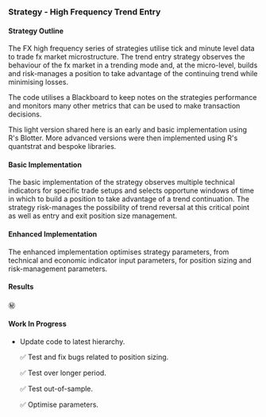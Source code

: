 ### Strategy - High Frequency Trend Entry

#### Strategy Outline

The FX high frequency series of strategies utilise tick and minute level data to trade fx market microstructure. The trend entry strategy observes the behaviour of the fx market in a trending mode and, at the micro-level, builds and risk-manages a position to take advantage of the continuing trend while minimising losses.

The code utilises a Blackboard to keep notes on the strategies performance and monitors many other metrics that can be used to make transaction decisions.

This light version shared here is an early and basic implementation using R's Blotter. More advanced versions were then implemented using R's quantstrat and bespoke libraries.

#### Basic Implementation

The basic implementation of the strategy observes multiple technical indicators for specific trade setups and selects opportune windows of time in which to build a position to take advantage of a trend continuation. The strategy risk-manages the possibility of trend reversal at this critical point as well as entry and exit position size management.

#### Enhanced Implementation

The enhanced implementation optimises strategy parameters, from technical and economic indicator input parameters, for position sizing and risk-management parameters.

#### Results

㊙️

#### Work In Progress

-   Update code to latest hierarchy.

    ✅ Test and fix bugs related to position sizing.

    ✅ Test over longer period.

    ✅ Test out-of-sample.

    ✅ Optimise parameters.
